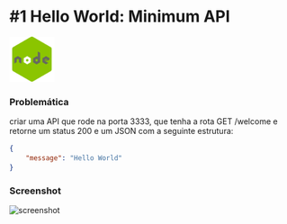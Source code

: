 # #1 Hello World:  Minimum API

<img src="https://raw.githubusercontent.com/robsonkades/vscode-express-snippets/master/images/node.png" alt="linguagem" width="80px"/>

### **Problemática**
criar uma API que rode na porta 3333, que tenha a rota GET /welcome e retorne um status 200 e um JSON com a seguinte estrutura:

```json
{
	"message": "Hello World"
}
```
### **Screenshot**

![screenshot](https://s3.us-west-2.amazonaws.com/secure.notion-static.com/bd890d65-032e-4e7b-8940-5599fd14d606/Untitled.png?X-Amz-Algorithm=AWS4-HMAC-SHA256&X-Amz-Credential=AKIAT73L2G45O3KS52Y5%2F20210527%2Fus-west-2%2Fs3%2Faws4_request&X-Amz-Date=20210527T151752Z&X-Amz-Expires=86400&X-Amz-Signature=a812a6f3737534558637d4a23909bfa4d5d9aa109b1a26cff40331c80640c49b&X-Amz-SignedHeaders=host&response-content-disposition=filename%20%3D%22Untitled.png%22)
